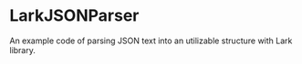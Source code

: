 # LarkJSONParser

An example code of parsing JSON text into an utilizable structure with Lark library.